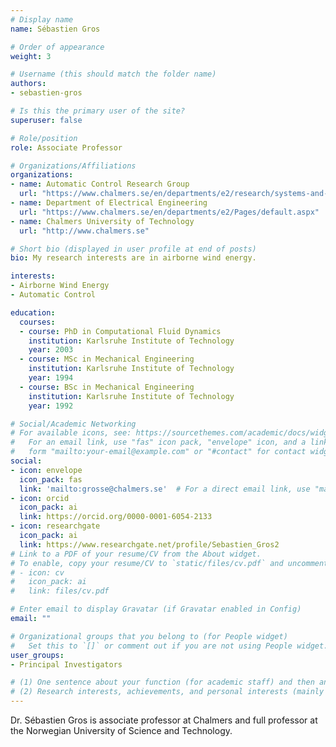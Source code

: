 ```yaml
---
# Display name
name: Sébastien Gros

# Order of appearance
weight: 3

# Username (this should match the folder name)
authors:
- sebastien-gros

# Is this the primary user of the site?
superuser: false

# Role/position
role: Associate Professor

# Organizations/Affiliations
organizations:
- name: Automatic Control Research Group
  url: "https://www.chalmers.se/en/departments/e2/research/systems-and-control/Pages/Automatic-control.aspx"
- name: Department of Electrical Engineering
  url: "https://www.chalmers.se/en/departments/e2/Pages/default.aspx"
- name: Chalmers University of Technology
  url: "http://www.chalmers.se"

# Short bio (displayed in user profile at end of posts)
bio: My research interests are in airborne wind energy.

interests:
- Airborne Wind Energy
- Automatic Control

education:
  courses:
  - course: PhD in Computational Fluid Dynamics
    institution: Karlsruhe Institute of Technology
    year: 2003
  - course: MSc in Mechanical Engineering
    institution: Karlsruhe Institute of Technology
    year: 1994
  - course: BSc in Mechanical Engineering
    institution: Karlsruhe Institute of Technology
    year: 1992

# Social/Academic Networking
# For available icons, see: https://sourcethemes.com/academic/docs/widgets/#icons
#   For an email link, use "fas" icon pack, "envelope" icon, and a link in the
#   form "mailto:your-email@example.com" or "#contact" for contact widget.
social:
- icon: envelope
  icon_pack: fas
  link: 'mailto:grosse@chalmers.se'  # For a direct email link, use "mailto:test@example.org".
- icon: orcid
  icon_pack: ai
  link: https://orcid.org/0000-0001-6054-2133
- icon: researchgate
  icon_pack: ai
  link: https://www.researchgate.net/profile/Sebastien_Gros2
# Link to a PDF of your resume/CV from the About widget.
# To enable, copy your resume/CV to `static/files/cv.pdf` and uncomment the lines below.  
# - icon: cv
#   icon_pack: ai
#   link: files/cv.pdf

# Enter email to display Gravatar (if Gravatar enabled in Config)
email: ""

# Organizational groups that you belong to (for People widget)
#   Set this to `[]` or comment out if you are not using People widget.  
user_groups:
- Principal Investigators

# (1) One sentence about your function (for academic staff) and then another sentence about your role(s) within the training network
# (2) Research interests, achievements, and personal interests (mainly for researchers)
---
```


Dr. Sébastien Gros is associate professor at Chalmers and full professor at the Norwegian University of Science and Technology. 
